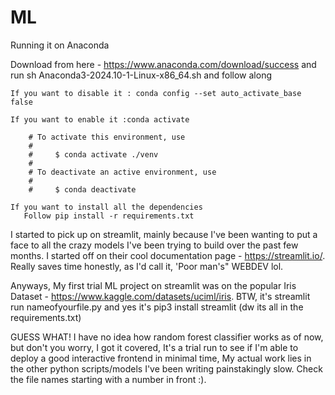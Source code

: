 # ML

Running it on Anaconda 

Download from here - https://www.anaconda.com/download/success and run sh Anaconda3-2024.10-1-Linux-x86_64.sh and follow along
    
    If you want to disable it : conda config --set auto_activate_base false 
    
    If you want to enable it :conda activate

        # To activate this environment, use                                                 
        #                                                                                   
        #     $ conda activate ./venv                         
        #                                                                                   
        # To deactivate an active environment, use
        #
        #     $ conda deactivate

    If you want to install all the dependencies 
       Follow pip install -r requirements.txt


        
I started to pick up on streamlit, mainly because I've been wanting to put a face to all the crazy models I've been trying to build over the past few months.
I started off on their cool documentation page - https://streamlit.io/. Really saves time honestly, as I'd call it, 'Poor man's" WEBDEV lol.
        
Anyways, My first trial ML project on streamlit was on the popular Iris Dataset - https://www.kaggle.com/datasets/uciml/iris. 
BTW, it's streamlit run nameofyourfile.py and yes it's pip3 install streamlit (dw its all in the requirements.txt)

GUESS WHAT! I have no idea how random forest classifier works as of now, but don't you worry, I got it covered, It's a trial run to see if I'm able to deploy a good interactive frontend in minimal time, My actual work lies in the other python scripts/models I've been writing painstakingly slow. Check the file names starting with a number in front :).
